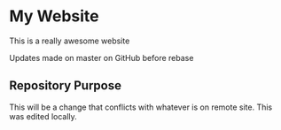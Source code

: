 # My Website

This is a really awesome website

Updates made on master on GitHub before rebase

## Repository Purpose

This will be a change that conflicts 
with whatever is on remote site.
This was edited locally.